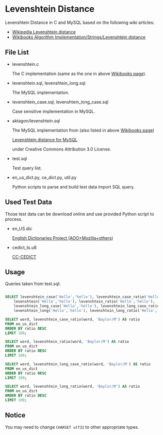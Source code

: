 # Levenshtein Distance

Levenshtein Distance in C and MySQL based on the following wiki articles:

 * [Wikipedia Levenshtein distance](https://en.wikipedia.org/wiki/Levenshtein_distance)
 * [Wikibooks Algorithm Implementation/Strings/Levenshtein distance](https://en.wikibooks.org/wiki/Algorithm_Implementation/Strings/Levenshtein_distance)

## File List

* levenshtein.c

	The C implementation (same as the one in above [Wikibooks page](https://en.wikibooks.org/wiki/Algorithm_Implementation/Strings/Levenshtein_distance#C)).

* levenshtein.sql, levenshtein\_long.sql

	The MySQL implementation.

* levenshtein\_case.sql, levenshtein\_long\_case.sql

	Case sensitive implementation in MySQL.

* aktagon/levenshtein.sql

	The MySQL implementation from (also listed in above [Wikibooks page](https://en.wikibooks.org/wiki/Algorithm_Implementation/Strings/Levenshtein_distance#MySQL))

	[Levenshtein distance for MySQL](https://snippets.aktagon.com/snippets/610-levenshtein-distance-for-mysql)

	under Creative Commons Attribution 3.0 License.

* test.sql

	Test query list.

* en\_us\_dict.py, ce\_dict.py, util.py

	Python scripts to parse and build test data import SQL query.

## Used Test Data

Those test data can be download online and use provided Python script to process.

* en\_US.dic

	[English Dictionaries Project (AOO+Mozilla+others)](https://github.com/marcoagpinto/aoo-mozilla-en-dict/)

* cedict\_ts.u8

	[CC-CEDICT](http://www.mdbg.net/chindict/chindict.php?page=cedict)

## Usage

Queries taken from test.sql:

```SQL

SELECT levenshtein_case('Hello','hello'), levenshtein_case_ratio('Hello','hello'),
	levenshtein('Hello','hello'), levenshtein_ratio('Hello','hello'),
	levenshtein_long_case('Hello','hello'), levenshtein_long_case_ratio('Hello','hello'),
	levenshtein_long('Hello','hello'), levenshtein_long_ratio('Hello','hello');

SELECT word, levenshtein_case_ratio(word, 'Baylor/M') AS ratio
FROM en_us_dict
ORDER BY ratio DESC
LIMIT 100;

SELECT word, levenshtein_ratio(word, 'Baylor/M') AS ratio
FROM en_us_dict
ORDER BY ratio DESC
LIMIT 100;

SELECT word, levenshtein_long_case_ratio(word, 'Baylor/M') AS ratio
FROM en_us_dict
ORDER BY ratio DESC
LIMIT 100;

SELECT word, levenshtein_long_ratio(word, 'Baylor/M') AS ratio
FROM en_us_dict
ORDER BY ratio DESC
LIMIT 100;

```

## Notice

You may need to change `CHARSET utf32` to other appropriate types.
